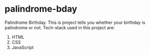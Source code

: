 # palindrome-bday
Palindrome Birthday.
This is project tells you whether your birthday is palindrome or not.
Tech-stack used in this project are:
  1. HTML
  2. CSS
  3. JavaScript
